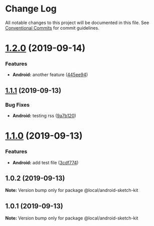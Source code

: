 # Change Log

All notable changes to this project will be documented in this file.
See [Conventional Commits](https://conventionalcommits.org) for commit guidelines.

# [1.2.0](https://github.com/collab-ui/ci-test-lerna/compare/@local/android-sketch-kit@1.1.1...@local/android-sketch-kit@1.2.0) (2019-09-14)


### Features

* **Android:** another feature ([445ee94](https://github.com/collab-ui/ci-test-lerna/commit/445ee94))





## [1.1.1](https://github.com/momentum-design/momentum-design-kit/compare/@local/android-sketch-kit@1.1.0...@local/android-sketch-kit@1.1.1) (2019-09-13)


### Bug Fixes

* **Android:** testing rss ([9a7b120](https://github.com/momentum-design/momentum-design-kit/commit/9a7b120))





# [1.1.0](https://github.com/momentum-design/momentum-design-kit/compare/@local/android-sketch-kit@1.0.2...@local/android-sketch-kit@1.1.0) (2019-09-13)


### Features

* **Android:** add test file ([3cdf774](https://github.com/momentum-design/momentum-design-kit/commit/3cdf774))





## 1.0.2 (2019-09-13)

**Note:** Version bump only for package @local/android-sketch-kit





## 1.0.1 (2019-09-13)

**Note:** Version bump only for package @local/android-sketch-kit
